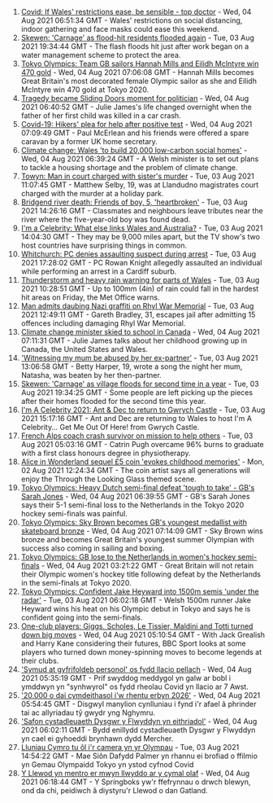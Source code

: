 1. [Covid: If Wales' restrictions ease, be sensible - top doctor](https://www.bbc.co.uk/news/uk-wales-58074305) - Wed, 04 Aug 2021 06:51:34 GMT - Wales' restrictions on social distancing, indoor gathering and face masks could ease this weekend.
2. [Skewen: 'Carnage' as flood-hit residents flooded again](https://www.bbc.co.uk/news/uk-wales-58077730) - Tue, 03 Aug 2021 19:34:44 GMT - The flash floods hit just after work began on a water management scheme to protect the area.
3. [Tokyo Olympics: Team GB sailors Hannah Mills and Eilidh McIntyre win 470 gold](https://www.bbc.co.uk/sport/olympics/58083440) - Wed, 04 Aug 2021 07:06:08 GMT - Hannah Mills becomes Great Britain's most decorated female Olympic sailor as she and Eilidh McIntyre win 470 gold at Tokyo 2020.
4. [Tragedy became Sliding Doors moment for politician](https://www.bbc.co.uk/news/uk-wales-politics-58058218) - Wed, 04 Aug 2021 06:40:52 GMT - Julie James's life changed overnight when the father of her first child was killed in a car crash.
5. [Covid-19: Hikers' plea for help after positive test](https://www.bbc.co.uk/news/uk-northern-ireland-58075183) - Wed, 04 Aug 2021 07:09:49 GMT - Paul McErlean and his friends were offered a spare caravan by a former UK home secretary.
6. [Climate change: Wales 'to build 20,000 low-carbon social homes'](https://www.bbc.co.uk/news/uk-wales-58078894) - Wed, 04 Aug 2021 06:39:24 GMT - A Welsh minister is to set out plans to tackle a housing shortage and the problem of climate change.
7. [Towyn: Man in court charged with sister's murder](https://www.bbc.co.uk/news/uk-wales-58068097) - Tue, 03 Aug 2021 11:07:45 GMT - Matthew Selby, 19, was at Llandudno magistrates court charged with the murder at a holiday park.
8. [Bridgend river death: Friends of boy, 5, 'heartbroken'](https://www.bbc.co.uk/news/uk-wales-58069625) - Tue, 03 Aug 2021 14:26:16 GMT - Classmates and neighbours leave tributes near the river where the five-year-old boy was found dead.
9. [I'm a Celebrity: What else links Wales and Australia?](https://www.bbc.co.uk/news/uk-wales-58075201) - Tue, 03 Aug 2021 14:04:30 GMT - They may be 9,000 miles apart, but the TV show's two host countries have surprising things in common.
10. [Whitchurch: PC denies assaulting suspect during arrest](https://www.bbc.co.uk/news/uk-wales-58077079) - Tue, 03 Aug 2021 17:28:02 GMT - PC Rowan Knight allegedly assaulted an individual while performing an arrest in a Cardiff suburb.
11. [Thunderstorm and heavy rain warning for parts of Wales](https://www.bbc.co.uk/news/uk-wales-58071768) - Tue, 03 Aug 2021 10:28:51 GMT - Up to 100mm (4in) of rain could fall in the hardest hit areas on Friday, the Met Office warns.
12. [Man admits daubing Nazi graffiti on Rhyl War Memorial](https://www.bbc.co.uk/news/uk-wales-58071770) - Tue, 03 Aug 2021 12:49:11 GMT - Gareth Bradley, 31, escapes jail after admitting 15 offences including damaging Rhyl War Memorial.
13. [Climate change minister skied to school in Canada](https://www.bbc.co.uk/news/uk-wales-58083390) - Wed, 04 Aug 2021 07:11:31 GMT - Julie James talks about her childhood growing up in Canada, the United States and Wales.
14. ['Witnessing my mum be abused by her ex-partner'](https://www.bbc.co.uk/news/uk-58063101) - Tue, 03 Aug 2021 13:06:58 GMT - Betty Harper, 19, wrote a song the night her mum, Natasha, was beaten by her then-partner.
15. [Skewen: 'Carnage' as village floods for second time in a year](https://www.bbc.co.uk/news/uk-wales-58080833) - Tue, 03 Aug 2021 19:34:25 GMT - Some people are left picking up the pieces after their homes flooded for the second time this year.
16. [I'm A Celebrity 2021: Ant & Dec to return to Gwrych Castle](https://www.bbc.co.uk/news/uk-wales-58071771) - Tue, 03 Aug 2021 15:17:16 GMT - Ant and Dec are returning to Wales to host I'm A Celebrity... Get Me Out Of Here! from Gwrych Castle.
17. [French Alps coach crash survivor on mission to help others](https://www.bbc.co.uk/news/uk-wales-58065023) - Tue, 03 Aug 2021 05:03:16 GMT - Catrin Pugh overcame 96% burns to graduate with a first class honours degree in physiotherapy.
18. [Alice in Wonderland sequel £5 coin 'evokes childhood memories'](https://www.bbc.co.uk/news/uk-wales-58055788) - Mon, 02 Aug 2021 12:24:34 GMT - The coin artist says all generations will enjoy the Through the Looking Glass themed scene.
19. [Tokyo Olympics: Heavy Dutch semi-final defeat 'tough to take' - GB's Sarah Jones](https://www.bbc.co.uk/sport/av/olympics/58084222) - Wed, 04 Aug 2021 06:39:55 GMT - GB's Sarah Jones says their 5-1 semi-final loss to the Netherlands in the Tokyo 2020 hockey semi-finals was painful.
20. [Tokyo Olympics: Sky Brown becomes GB's youngest medallist with skateboard bronze](https://www.bbc.co.uk/sport/olympics/58082545) - Wed, 04 Aug 2021 07:14:09 GMT - Sky Brown wins bronze and becomes Great Britain's youngest summer Olympian with success also coming in sailing and boxing.
21. [Tokyo Olympics: GB lose to the Netherlands in women's hockey semi-finals](https://www.bbc.co.uk/sport/olympics/58081905) - Wed, 04 Aug 2021 03:21:22 GMT - Great Britain will not retain their Olympic women's hockey title following defeat by the Netherlands in the semi-finals at Tokyo 2020.
22. [Tokyo Olympics: Confident Jake Heyward into 1500m semis 'under the radar'](https://www.bbc.co.uk/sport/av/olympics/58068287) - Tue, 03 Aug 2021 06:02:18 GMT - Welsh 1500m runner Jake Heyward wins his heat on his Olympic debut in Tokyo and says he is confident going into the semi-finals.
23. [One-club players: Giggs, Scholes, Le Tissier, Maldini and Totti turned down big moves](https://www.bbc.co.uk/sport/football/58071152) - Wed, 04 Aug 2021 05:10:54 GMT - With Jack Grealish and Harry Kane considering their futures, BBC Sport looks at some players who turned down money-spinning moves to become legends at their clubs.
24. ['Symud at gyfrifoldeb personol' os fydd llacio pellach](https://www.bbc.co.uk/newyddion/58078760) - Wed, 04 Aug 2021 05:35:19 GMT - Prif swyddog meddygol yn galw ar bobl i ymddwyn yn "synhwyrol" os fydd rheolau Covid yn llacio ar 7 Awst.
25. ['20,000 o dai cymdeithasol i'w rhentu erbyn 2026'](https://www.bbc.co.uk/newyddion/58078761) - Wed, 04 Aug 2021 05:54:45 GMT - Disgwyl manylion cynlluniau i fynd i'r afael â phrinder tai ac allyriadau tŷ gwydr yng Nghymru.
26. ['Safon cystadleuaeth Dysgwr y Flwyddyn yn eithriadol'](https://www.bbc.co.uk/newyddion/57985423) - Wed, 04 Aug 2021 06:02:11 GMT - Bydd enillydd cystadleuaeth Dysgwr y Flwyddyn yn cael ei gyhoeddi brynhawn dydd Mercher.
27. [Lluniau Cymro tu ôl i'r camera yn yr Olympau](https://www.bbc.co.uk/newyddion/58074325) - Tue, 03 Aug 2021 14:54:22 GMT - Mae Siôn Dafydd Palmer yn rhannu ei brofiad o ffilmio yn Gemau Olympaidd Tokyo yn ystod cyfnod Covid
28. [Y Llewod yn mentro er mwyn llwyddo ar y cymal olaf](https://www.bbc.co.uk/newyddion/58075694) - Wed, 04 Aug 2021 06:18:44 GMT - Y Springboks yw'r ffefrynnau o drwch blewyn, ond da chi, peidiwch â diystyru'r Llewod o dan Gatland.

